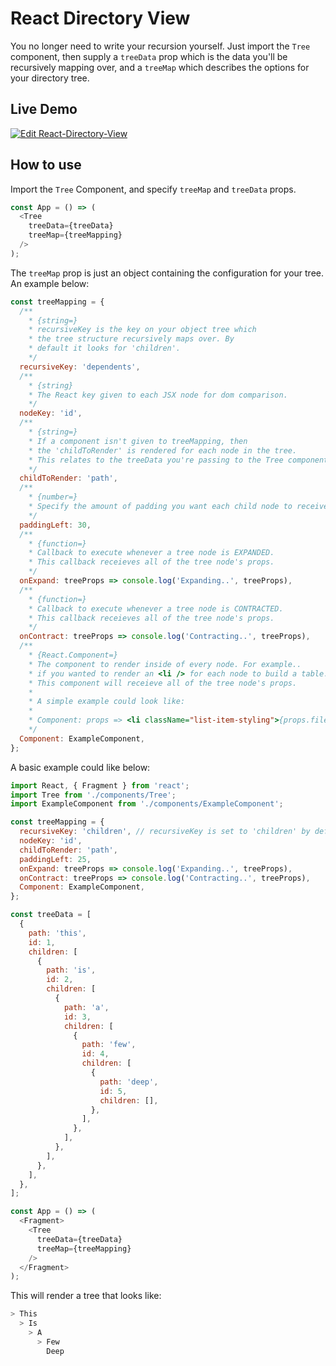 # React Directory View

You no longer need to write your recursion yourself. 
Just import the ```Tree``` component, then supply a ```treeData``` prop which is the data you'll be recursively mapping over, and a ```treeMap``` which describes the options for your directory tree.

## Live Demo

[![Edit React-Directory-View](https://codesandbox.io/static/img/play-codesandbox.svg)](https://codesandbox.io/s/github/brodeynewman/react-directory-view)

## How to use

Import the ```Tree``` Component, and specify ```treeMap``` and ```treeData``` props.

```javascript
const App = () => (
  <Tree
    treeData={treeData}
    treeMap={treeMapping}
  />
);
```

The ```treeMap``` prop is just an object containing the configuration for your tree. An example below:

```javascript
const treeMapping = {
  /**
    * {string=}
    * recursiveKey is the key on your object tree which
    * the tree structure recursively maps over. By
    * default it looks for 'children'.
    */
  recursiveKey: 'dependents',
  /**
    * {string}
    * The React key given to each JSX node for dom comparison.
    */
  nodeKey: 'id',
  /**
    * {string=}
    * If a component isn't given to treeMapping, then
    * the 'childToRender' is rendered for each node in the tree.
    * This relates to the treeData you're passing to the Tree component.
    */
  childToRender: 'path',
  /**
    * {number=}
    * Specify the amount of padding you want each child node to receive.
    */
  paddingLeft: 30,
  /**
    * {function=}
    * Callback to execute whenever a tree node is EXPANDED.
    * This callback receieves all of the tree node's props.
    */
  onExpand: treeProps => console.log('Expanding..', treeProps),
  /**
    * {function=}
    * Callback to execute whenever a tree node is CONTRACTED.
    * This callback receieves all of the tree node's props.
    */
  onContract: treeProps => console.log('Contracting..', treeProps),
  /**
    * {React.Component=}
    * The component to render inside of every node. For example.. 
    * if you wanted to render an <li /> for each node to build a table.
    * This component will receieve all of the tree node's props.
    * 
    * A simple example could look like:
    *
    * Component: props => <li className="list-item-styling">{props.filePath}</li>
    */
  Component: ExampleComponent,
};
```

A basic example could like below: 

```javascript
import React, { Fragment } from 'react';
import Tree from './components/Tree';
import ExampleComponent from './components/ExampleComponent';

const treeMapping = {
  recursiveKey: 'children', // recursiveKey is set to 'children' by default
  nodeKey: 'id',
  childToRender: 'path',
  paddingLeft: 25,
  onExpand: treeProps => console.log('Expanding..', treeProps),
  onContract: treeProps => console.log('Contracting..', treeProps),
  Component: ExampleComponent,
};

const treeData = [
  {
    path: 'this',
    id: 1,
    children: [
      {
        path: 'is',
        id: 2,
        children: [
          {
            path: 'a',
            id: 3,
            children: [
              {
                path: 'few',
                id: 4,
                children: [
                  {
                    path: 'deep',
                    id: 5,
                    children: [],
                  },
                ],
              },
            ],
          },
        ],
      },
    ],
  },
];

const App = () => (
  <Fragment>
    <Tree
      treeData={treeData}
      treeMap={treeMapping}
    />
  </Fragment>
);
```

This will render a tree that looks like:

  ```bash
  > This
    > Is
      > A
        > Few
          Deep
  ```